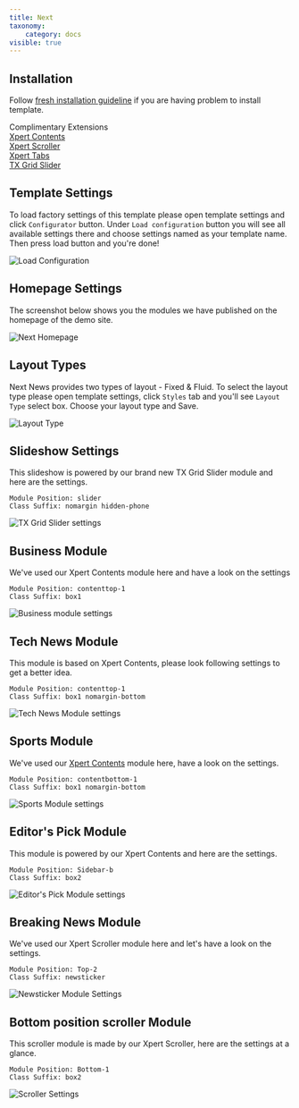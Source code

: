 ```yaml
---
title: Next
taxonomy:
    category: docs
visible: true
---
```


## Installation

Follow [fresh installation guideline](http://www.themexpert.com/docs/expose/basics/installation) if you are having problem to install template.

<div class="row">
	<div class="col-md-12">
		<div class="panel panel-primary">
		  <!-- Default panel contents -->
		  <div class="panel-heading">Complimentary Extensions</div>
		  <!-- List group -->
		  <div class="list-group">
		    <div><a class="list-group-item" href="http://www.themexpert.com/joomla-extensions/xpert-contents">Xpert Contents</a></div>
		    <div><a class="list-group-item" href="http://www.themexpert.com/joomla-extensions/xpert-scroller">Xpert Scroller</a></div>
		    <div><a class="list-group-item" href="http://www.themexpert.com/joomla-extensions/xpert-tabs">Xpert Tabs</a></div>	
		    <div><a class="list-group-item" href="#">TX Grid Slider</a></div>	    
		 </div>
		</div>
	</div>
</div>

## Template Settings

To load factory settings of this template please open template settings and click `Configurator` button. Under `Load configuration` button you will see all available settings there and choose settings named as your template name. Then press load button and you&#39;re done!

![Load Configuration](load-configuration.png)

## Homepage Settings

The screenshot below shows you the modules we have published on the homepage of the demo site.

![Next Homepage](home.jpg)

## Layout Types

Next News provides two types of layout - Fixed & Fluid. To select the layout type please open template settings, click `Styles` tab and you'll see `Layout Type` select box. Choose your layout type and Save.

![Layout Type](layout-type.jpg)


## Slideshow Settings

This slideshow is powered by our brand new TX Grid Slider module and here are the settings.

```
Module Position: slider
Class Suffix: nomargin hidden-phone
```

![TX Grid Slider settings](slideshow.jpg)

## Business Module

We've used our Xpert Contents module here and have a look on the settings

```
Module Position: contenttop-1
Class Suffix: box1
```
![Business module settings](business.jpg)

## Tech News Module

This module is based on Xpert Contents, please look following settings to get a better idea.

```
Module Position: contenttop-1
Class Suffix: box1 nomargin-bottom
```
![Tech News Module settings](tech-news.jpg)

## Sports Module

We've used our [Xpert Contents](http://www.themexpert.com/docs/joomla-extensions/xpert-contents) module here, have a look on the settings.

	Module Position: contentbottom-1
	Class Suffix: box1 nomargin-bottom

![Sports Module settings](sports.jpg)

## Editor's Pick Module

This module is powered by our Xpert Contents and here are the settings.

```
Module Position: Sidebar-b
Class Suffix: box2
```

![Editor's Pick Module settings](editor-pick.jpg)

## Breaking News Module

We've used our Xpert Scroller module here and let's have a look on the settings.

```
Module Position: Top-2
Class Suffix: newsticker
```

![Newsticker Module Settings](newsticker.jpg)

## Bottom position scroller Module

This scroller module is made by our Xpert Scroller, here are the settings at a glance.

```
Module Position: Bottom-1
Class Suffix: box2
```

![Scroller Settings](scroller.jpg)